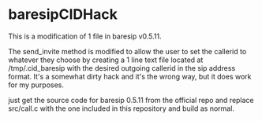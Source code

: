 # baresipCIDHack

This is a modification of 1 file in baresip v0.5.11.

The send_invite method is modified to allow the user to set the callerid to whatever they choose by creating a 1 line text file located at /tmp/.cid_baresip with the desired outgoing callerid in the sip address format. It's a somewhat dirty hack and it's the wrong way, but it does work for my purposes.

just get the source code for baresip 0.5.11 from the official repo and replace src/call.c with the one included in this repository and build as normal.
